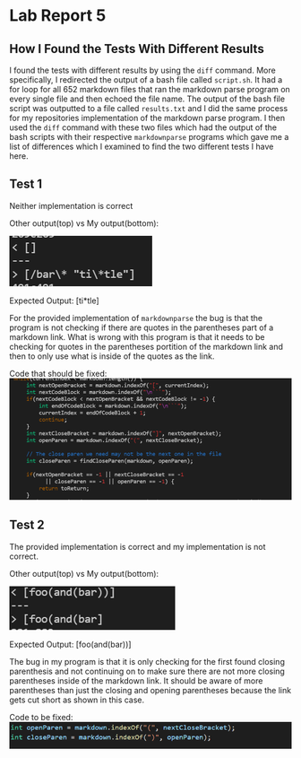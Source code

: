 # Lab Report 5
## How I Found the Tests With Different Results

I found the tests with different results by using the `diff` command. More specifically, I redirected the output of a bash file called `script.sh`. It had a for loop for all 652 markdown files that ran the markdown parse program on every single file and then echoed the file name. The output of the bash file script was outputted to a file called `results.txt` and I did the same process for my repositories implementation of the markdown parse program. I then used the `diff` command with these two files which had the output of the bash scripts with their respective `markdownparse` programs which gave me a list of differences which I examined to find the two different tests I have here.

## Test 1
Neither implementation is correct

Other output(top) vs My output(bottom):

![Image](pictures/lab5img1.png)

Expected Output:
[ti*tle]

For the provided implementation of `markdownparse` the bug is that the program is not checking if there are quotes in the parentheses part of a markdown link. What is wrong with this program is that it needs to be checking for quotes in the parentheses portition of the markdown link and then to only use what is inside of the quotes as the link.

Code that should be fixed:
![Image](pictures/lab5img3.png)

## Test 2
The provided implementation is correct and my implementation is not correct.

Other output(top) vs My output(bottom):

![Image](pictures/lab5img4.png)

Expected Output:
[foo(and(bar))]

The bug in my program is that it is only checking for the first found closing parenthesis and not continuing on to make sure there are not more closing parentheses inside of the markdown link. It should be aware of more parentheses than just the closing and opening parentheses because the link gets cut short as shown in this case.

Code to be fixed:
![Image](pictures/lab5img5.png)

